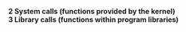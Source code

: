 **2   System calls (functions provided by the kernel)<br>3   Library calls (functions within program libraries)**
